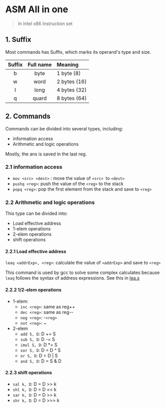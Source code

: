 # ASM All in one

> In Intel x86 Instruction set

## 1. Suffix

Most commands has Suffix, which marks its operand's type and size.

| Suffix | Full name | Meaning|
|:------:|:------:|:----------|
b | byte | 1 byte  (8)
w | word | 2 bytes (16)
l | long | 4 bytes (32)
q | quard | 8 bytes (64)

## 2. Commands

Commands can be divided into several types, including: 

- information access
- Arithmetic and logic operations

Mostly, the ans is saved in the last reg.

### 2.1  information access

- `mov <src> <dest>` : move the value of `<src> `to `<dest>`
- `pushq <reg>`: push the value of the `<reg>` to the stack
- `popq <reg>`: pop the first element from the stack and save to `<reg>`

### 2.2 Arithmetic and logic operations

This type can be divided into:

- Load effective address
- 1-elem operations
- 2-elem operations
- shift operations

#### 2.2.1 Load effective address

`leaq <addrExp>, <reg>`: calculate the value of `<addrExp>` and save to `<reg>`

This command is used by gcc to solve some complex calculates because `leaq` follows the syntax of address expressions. See this in [lea.s](./lea.s)

#### 2.2.2 1/2-elem operations

- 1-elem: 
  - `inc <reg>`: same as reg++
  - `dec <reg>`: same as reg--
  - `neg <reg>`: -`<reg>`
  - `not <reg>`: ~
- 2-elem
  - `add S, D`: D += S 
  - `sub S, D`: D -= S 
  - `imul S, D`: D *= S 
  - `xor S, D`: D = D ^ S 
  - `or S, D`: D = D | S 
  - `and S, D`: D = S & D 

#### 2.2.3 shift operations

- `sal k, D`: D = D >> k
- `shl k, D`: D = D << k
- `sar k, D`: D = D >> k
- `shr k, D`: D = D >>> k